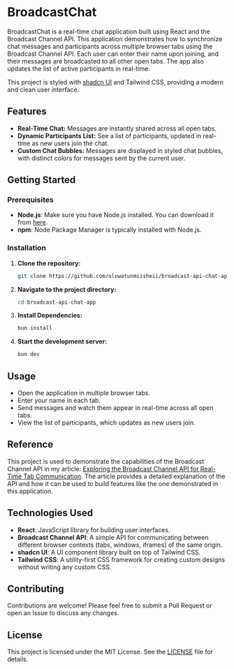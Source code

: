 # **BroadcastChat**

BroadcastChat is a real-time chat application built using React and the Broadcast Channel API. This application demonstrates how to synchronize chat messages and participants across multiple browser tabs using the Broadcast Channel API. Each user can enter their name upon joining, and their messages are broadcasted to all other open tabs. The app also updates the list of active participants in real-time.

This project is styled with [shadcn UI](https://ui.shadcn.dev/) and Tailwind CSS, providing a modern and clean user interface.

## **Features**

- **Real-Time Chat:** Messages are instantly shared across all open tabs.
- **Dynamic Participants List:** See a list of participants, updated in real-time as new users join the chat.
- **Custom Chat Bubbles:** Messages are displayed in styled chat bubbles, with distinct colors for messages sent by the current user.

## **Getting Started**

### **Prerequisites**

- **Node.js**: Make sure you have Node.js installed. You can download it from [here](https://nodejs.org/).
- **npm**: Node Package Manager is typically installed with Node.js.

### **Installation**

1. **Clone the repository:**

   ```bash
   git clone https://github.com/oluwatunmiisheii/broadcast-api-chat-app.git
   ```

2. **Navigate to the project directory:**

   ```bash
   cd broadcast-api-chat-app
   ```

3. **Install Dependencies:**

   ```bash
   bun install
   ```

4. **Start the development server:**

   ```bash
   bun dev
   ```

## **Usage**

- Open the application in multiple browser tabs.
- Enter your name in each tab.
- Send messages and watch them appear in real-time across all open tabs.
- View the list of participants, which updates as new users join.

## **Reference**

This project is used to demonstrate the capabilities of the Broadcast Channel API in my article: [Exploring the Broadcast Channel API for Real-Time Tab Communication](#). The article provides a detailed explanation of the API and how it can be used to build features like the one demonstrated in this application.

## **Technologies Used**

- **React**: JavaScript library for building user interfaces.
- **Broadcast Channel API**: A simple API for communicating between different browser contexts (tabs, windows, iframes) of the same origin.
- **shadcn UI**: A UI component library built on top of Tailwind CSS.
- **Tailwind CSS**: A utility-first CSS framework for creating custom designs without writing any custom CSS.

## **Contributing**

Contributions are welcome! Please feel free to submit a Pull Request or open an Issue to discuss any changes.

## **License**

This project is licensed under the MIT License. See the [LICENSE](./LICENSE) file for details.
